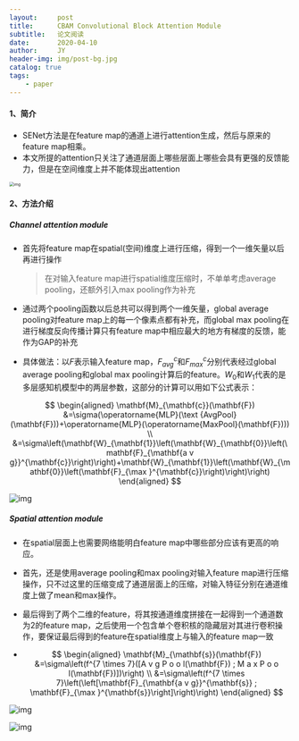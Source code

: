 ```yaml
---
layout:     post
title:      CBAM Convolutional Block Attention Module
subtitle:   论文阅读
date:       2020-04-10
author:     JY
header-img: img/post-bg.jpg
catalog: true
tags:
    - paper
---
```


#### 1、简介

- SENet方法是在feature map的通道上进行attention生成，然后与原来的feature map相乘。
- 本文所提的attention只关注了通道层面上哪些层面上哪些会具有更强的反馈能力，但是在空间维度上并不能体现出attention

<img src="https://github.com/ZJU-CVs/zju-cvs.github.io/raw/master/img/picture/CBAM1.png" alt="img" style="zoom:50%;" />



#### 2、方法介绍

##### **Channel attention module**

- 首先将feature map在spatial(空间)维度上进行压缩，得到一个一维矢量以后再进行操作

  > 在对输入feature map进行spatial维度压缩时，不单单考虑average pooling，还额外引入max pooling作为补充

- 通过两个pooling函数以后总共可以得到两个一维矢量，global average pooling对feature map上的每一个像素点都有补充，而global max pooling在进行梯度反向传播计算只有feature map中相应最大的地方有梯度的反馈，能作为GAP的补充
- 具体做法：以$F$表示输入feature map，$F_{avg}^c$和$F^c_{max}$分别代表经过global average pooling和global max pooling计算后的feature。$W_0$和$W_1$代表的是多层感知机模型中的两层参数，这部分的计算可以用如下公式表示：

$$
\begin{aligned} \mathbf{M}_{\mathbf{c}}(\mathbf{F}) &=\sigma(\operatorname{MLP}(\text {AvgPool}(\mathbf{F}))+\operatorname{MLP}(\operatorname{MaxPool}(\mathbf{F}))) \\ &=\sigma\left(\mathbf{W}_{\mathbf{1}}\left(\mathbf{W}_{\mathbf{0}}\left(\mathbf{F}_{\mathbf{a v g}}^{\mathbf{c}}\right)\right)+\mathbf{W}_{\mathbf{1}}\left(\mathbf{W}_{\mathbf{0}}\left(\mathbf{F}_{\max }^{\mathbf{c}}\right)\right)\right) \end{aligned}
$$



![img](https://github.com/ZJU-CVs/zju-cvs.github.io/raw/master/img/picture/CBAM2.png)



##### **Spatial attention module**

- 在spatial层面上也需要网络能明白feature map中哪些部分应该有更高的响应。

- 首先，还是使用average pooling和max pooling对输入feature map进行压缩操作，只不过这里的压缩变成了通道层面上的压缩，对输入特征分别在通道维度上做了mean和max操作。

- 最后得到了两个二维的feature，将其按通道维度拼接在一起得到一个通道数为2的feature map，之后使用一个包含单个卷积核的隐藏层对其进行卷积操作，要保证最后得到的feature在spatial维度上与输入的feature map一致

- $$
  \begin{aligned} \mathbf{M}_{\mathbf{s}}(\mathbf{F}) &=\sigma\left(f^{7 \times 7}([A v g P o o l(\mathbf{F}) ; M a x P o o l(\mathbf{F})])\right) \\ &=\sigma\left(f^{7 \times 7}\left(\left[\mathbf{F}_{\mathbf{a v g}}^{\mathbf{s}} ; \mathbf{F}_{\max }^{\mathbf{s}}\right]\right)\right) \end{aligned}
  $$

![img](https://github.com/ZJU-CVs/zju-cvs.github.io/raw/master/img/picture/CBAM3.png)

![img](https://github.com/ZJU-CVs/zju-cvs.github.io/raw/master/img/picture/CBAM4.png)

